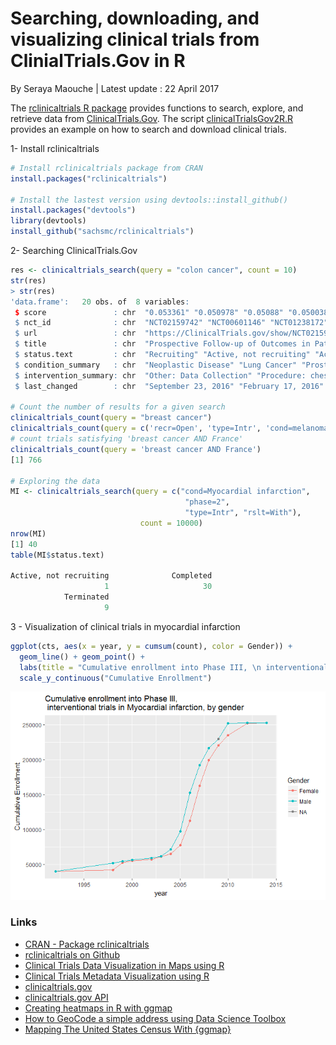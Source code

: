 
# Searching, downloading, and visualizing clinical trials from ClinialTrials.Gov in R
By Seraya Maouche |
Latest update : 22 April 2017

The [rclinicaltrials R package](https://cran.r-project.org/web/packages/rclinicaltrials/index.html) provides functions to search, explore, and retrieve data from [ClinicalTrials.Gov](https://clinicaltrials.gov/).
The script [clinicalTrialsGov2R.R](https://github.com/serayamaouche/ClinicalTrials/blob/master/clinicalTrialsGov2R.R) provides an example on how to search and download clinical trials.


1- Install rclinicaltrials
```R
# Install rclinicaltrials package from CRAN
install.packages("rclinicaltrials")

# Install the lastest version using devtools::install_github()
install.packages("devtools")
library(devtools)
install_github("sachsmc/rclinicaltrials")
```

2- Searching ClinicalTrials.Gov
```R
res <- clinicaltrials_search(query = "colon cancer", count = 10)
str(res)
> str(res)
'data.frame':	20 obs. of  8 variables:
 $ score               : chr  "0.053361" "0.050978" "0.05088" "0.050038" ...
 $ nct_id              : chr  "NCT02159742" "NCT00601146" "NCT01238172" "NCT01141842" ...
 $ url                 : chr  "https://ClinicalTrials.gov/show/NCT02159742" "https://ClinicalTrials.gov/show/NCT00601146" "https://ClinicalTrials.gov/show/NCT01238172" "https://ClinicalTrials.gov/show/NCT01141842" ...
 $ title               : chr  "Prospective Follow-up of Outcomes in Patients Receiving Photodynamic Therapy for Neoplastic Diseases" "Low-Dose Chest Computed Tomography Screening for Lung Cancer in Survivors of Hodgkin's Disease" "Diet in Altering Disease Progression in Patients With Prostate Cancer on Active Surveillance" "Early Detection of Lung Tumors by Sniffer Dogs - Evaluation of Sensitivity and Specificity" ...
 $ status.text         : chr  "Recruiting" "Active, not recruiting" "Active, not recruiting" "Completed" ...
 $ condition_summary   : chr  "Neoplastic Disease" "Lung Cancer" "Prostate Cancer" "Lung Cancer; Chronic Obstructive Airway Disease" ...
 $ intervention_summary: chr  "Other: Data Collection" "Procedure: chest computed tomography scan" "Other: dietary education and counseling; Other: prostate cancer foundation booklet" "Procedure: exhalation analysis of breath sample; Procedure: exhalation analysis of breath sample; Procedure: exhalation analysi"| __truncated__ ...
 $ last_changed        : chr  "September 23, 2016" "February 17, 2016" "July 1, 2016" "May 6, 2013" ...

# Count the number of results for a given search
clinicaltrials_count(query = "breast cancer")
clinicaltrials_count(query = c('recr=Open', 'type=Intr', 'cond=melanoma'))
# count trials satisfying 'breast cancer AND France'
clinicaltrials_count(query = 'breast cancer AND France')
[1] 766

# Exploring the data
MI <- clinicaltrials_search(query = c("cond=Myocardial infarction", 
                                       "phase=2", 
                                       "type=Intr", "rslt=With"), 
                             count = 10000)
nrow(MI)
[1] 40
table(MI$status.text)

Active, not recruiting              Completed 
                     1                     30 
            Terminated 
                     9 
```

3 - Visualization of clinical trials in myocardial infarction
```R
ggplot(cts, aes(x = year, y = cumsum(count), color = Gender)) + 
  geom_line() + geom_point() + 
  labs(title = "Cumulative enrollment into Phase III, \n interventional trials in Myocardial infarction, by gender") + 
  scale_y_continuous("Cumulative Enrollment") 
``` 

<p align="center">
  <img src="https://github.com/serayamaouche/ClinicalTrials/blob/master/clinicalTrialsMI.png" width=""/>
</p>


### Links

* [CRAN - Package rclinicaltrials](https://cran.r-project.org/web/packages/rclinicaltrials/index.html)
* [rclinicaltrials on Github](https://github.com/sachsmc/rclinicaltrials)
* [Clinical Trials Data Visualization in Maps using R](http://rstudio-pubs-static.s3.amazonaws.com/209130_403f02103baa43aa8b5caa25daa4db57.html)
* [Clinical Trials Metadata Visualization using R](https://www.linkedin.com/pulse/clinical-trials-data-visualization-using-r-jose-i-rey)
* [clinicaltrials.gov](https://clinicaltrials.gov/)
* [clinicaltrials.gov API](https://clinicaltrials.gov/ct2/info/linking)
* [Creating heatmaps in R with ggmap](http://www.geo.ut.ee/aasa/LOOM02331/heatmap_in_R.html)
* [How to GeoCode a simple address using Data Science Toolbox](http://stackoverflow.com/questions/22887833/r-how-to-geocode-a-simple-address-using-data-science-toolbox)
* [Mapping The United States Census With {ggmap}](http://amunategui.github.io/ggmap-example/)
    





